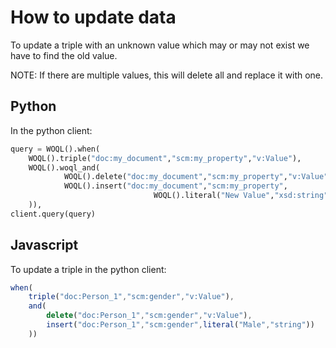 # How to update data

To update a triple with an unknown value which may or may not exist we
have to find the old value.

NOTE: If there are multiple values, this will delete all and replace
it with one.

## Python

In the python client:

```python
query = WOQL().when(
    WOQL().triple("doc:my_document","scm:my_property","v:Value"),
    WOQL().woql_and(
            WOQL().delete("doc:my_document","scm:my_property","v:Value"),
            WOQL().insert("doc:my_document","scm:my_property",
                                WOQL().literal("New Value","xsd:string"))
    )),
client.query(query)
```

## Javascript

To update a triple in the python client:

```javascript
when(
    triple("doc:Person_1","scm:gender","v:Value"),
    and(
        delete("doc:Person_1","scm:gender","v:Value"),
        insert("doc:Person_1","scm:gender",literal("Male","string"))
    ))
```
